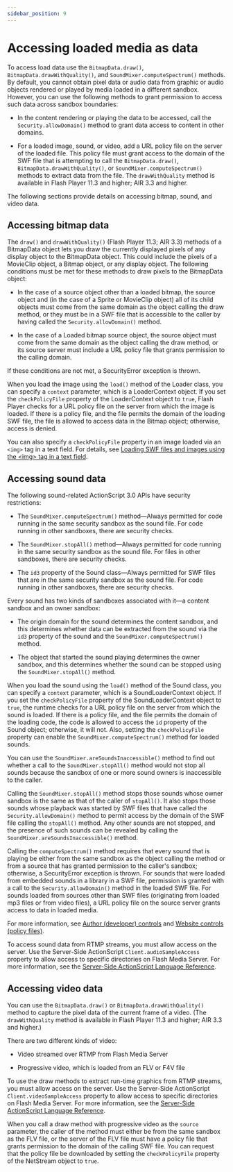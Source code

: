 ```yaml
---
sidebar_position: 9
---
```


# Accessing loaded media as data

To access load data use the `BitmapData.draw()`, `BitmapData.drawWithQuality()`,
and `SoundMixer.computeSpectrum()` methods. By default, you cannot obtain pixel
data or audio data from graphic or audio objects rendered or played by media
loaded in a different sandbox. However, you can use the following methods to
grant permission to access such data across sandbox boundaries:

- In the content rendering or playing the data to be accessed, call the
  `Security.allowDomain()` method to grant data access to content in other
  domains.

- For a loaded image, sound, or video, add a URL policy file on the server of
  the loaded file. This policy file must grant access to the domain of the SWF
  file that is attempting to call the `BitmapData.draw()`,
  `BitmapData.drawWithQuality()`, or `SoundMixer.computeSpectrum()` methods to
  extract data from the file. The `drawWithQuality` method is available in Flash
  Player 11.3 and higher; AIR 3.3 and higher.

The following sections provide details on accessing bitmap, sound, and video
data.

## Accessing bitmap data

The `draw()` and `drawWithQuality()` (Flash Player 11.3; AIR 3.3) methods of a
BitmapData object lets you draw the currently displayed pixels of any display
object to the BitmapData object. This could include the pixels of a MovieClip
object, a Bitmap object, or any display object. The following conditions must be
met for these methods to draw pixels to the BitmapData object:

- In the case of a source object other than a loaded bitmap, the source object
  and (in the case of a Sprite or MovieClip object) all of its child objects
  must come from the same domain as the object calling the draw method, or they
  must be in a SWF file that is accessible to the caller by having called the
  `Security.allowDomain()` method.

- In the case of a Loaded bitmap source object, the source object must come from
  the same domain as the object calling the draw method, or its source server
  must include a URL policy file that grants permission to the calling domain.

If these conditions are not met, a SecurityError exception is thrown.

When you load the image using the `load()` method of the Loader class, you can
specify a `context` parameter, which is a LoaderContext object. If you set the
`checkPolicyFile` property of the LoaderContext object to `true`, Flash Player
checks for a URL policy file on the server from which the image is loaded. If
there is a policy file, and the file permits the domain of the loading SWF file,
the file is allowed to access data in the Bitmap object; otherwise, access is
denied.

You can also specify a `checkPolicyFile` property in an image loaded via an
`<img>` tag in a text field. For details, see
[Loading SWF files and images using the \<img\> tag in a text field](./loading-content.md#loading-swf-files-and-images-using-the-img-tag-in-a-text-field).

## Accessing sound data

The following sound-related ActionScript 3.0 APIs have security restrictions:

- The `SoundMixer.computeSpectrum()` method—Always permitted for code running in
  the same security sandbox as the sound file. For code running in other
  sandboxes, there are security checks.

- The `SoundMixer.stopAll()` method—Always permitted for code running in the
  same security sandbox as the sound file. For files in other sandboxes, there
  are security checks.

- The `id3` property of the Sound class—Always permitted for SWF files that are
  in the same security sandbox as the sound file. For code running in other
  sandboxes, there are security checks.

Every sound has two kinds of sandboxes associated with it—a content sandbox and
an owner sandbox:

- The origin domain for the sound determines the content sandbox, and this
  determines whether data can be extracted from the sound via the `id3` property
  of the sound and the `SoundMixer.computeSpectrum()` method.

- The object that started the sound playing determines the owner sandbox, and
  this determines whether the sound can be stopped using the
  `SoundMixer.stopAll()` method.

When you load the sound using the `load()` method of the Sound class, you can
specify a `context` parameter, which is a SoundLoaderContext object. If you set
the `checkPolicyFile` property of the SoundLoaderContext object to `true`, the
runtime checks for a URL policy file on the server from which the sound is
loaded. If there is a policy file, and the file permits the domain of the
loading code, the code is allowed to access the `id` property of the Sound
object; otherwise, it will not. Also, setting the `checkPolicyFile` property can
enable the `SoundMixer.computeSpectrum()` method for loaded sounds.

You can use the `SoundMixer.areSoundsInaccessible()` method to find out whether
a call to the `SoundMixer.stopAll()` method would not stop all sounds because
the sandbox of one or more sound owners is inaccessible to the caller.

Calling the `SoundMixer.stopAll()` method stops those sounds whose owner sandbox
is the same as that of the caller of `stopAll()`. It also stops those sounds
whose playback was started by SWF files that have called the
`Security.allowDomain()` method to permit access by the domain of the SWF file
calling the `stopAll()` method. Any other sounds are not stopped, and the
presence of such sounds can be revealed by calling the
`SoundMixer.areSoundsInaccessible()` method.

Calling the `computeSpectrum()` method requires that every sound that is playing
be either from the same sandbox as the object calling the method or from a
source that has granted permission to the caller's sandbox; otherwise, a
SecurityError exception is thrown. For sounds that were loaded from embedded
sounds in a library in a SWF file, permission is granted with a call to the
`Security.allowDomain()` method in the loaded SWF file. For sounds loaded from
sources other than SWF files (originating from loaded mp3 files or from video
files), a URL policy file on the source server grants access to data in loaded
media.

For more information, see
[Author (developer) controls](./permission-controls.md#author-developer-controls)
and
[Website controls (policy files)](./permission-controls.md#website-controls-policy-files).

To access sound data from RTMP streams, you must allow access on the server. Use
the Server-Side ActionScript `Client.audioSampleAccess` property to allow access
to specific directories on Flash Media Server. For more information, see the
[Server-Side ActionScript Language Reference](https://web.archive.org/web/20150702070954/http://www.adobe.com/support/documentation/en/flashmediaserver/).

## Accessing video data

You can use the `BitmapData.draw()` or `BitmapData.drawWithQuality()` method to
capture the pixel data of the current frame of a video. (The `drawWithQuality`
method is available in Flash Player 11.3 and higher; AIR 3.3 and higher.)

There are two different kinds of video:

- Video streamed over RTMP from Flash Media Server

- Progressive video, which is loaded from an FLV or F4V file

To use the draw methods to extract run-time graphics from RTMP streams, you must
allow access on the server. Use the Server-Side ActionScript
`Client.videoSampleAccess` property to allow access to specific directories on
Flash Media Server. For more information, see the
[Server-Side ActionScript Language Reference](https://web.archive.org/web/20150702070954/http://www.adobe.com/support/documentation/en/flashmediaserver/).

When you call a draw method with progressive video as the `source` parameter,
the caller of the method must either be from the same sandbox as the FLV file,
or the server of the FLV file must have a policy file that grants permission to
the domain of the calling SWF file. You can request that the policy file be
downloaded by setting the `checkPolicyFile` property of the NetStream object to
`true`.
